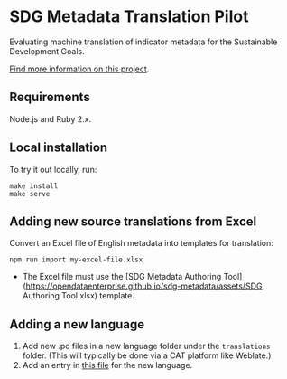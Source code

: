 # SDG Metadata Translation Pilot

Evaluating machine translation of indicator metadata for the Sustainable Development Goals.

[Find more information on this project](https://opendataenterprise.github.io/sdg-metadata/).

## Requirements

Node.js and Ruby 2.x.

## Local installation

To try it out locally, run:

```
make install
make serve
```

## Adding new source translations from Excel

Convert an Excel file of English metadata into templates for translation:

```
npm run import my-excel-file.xlsx
```

* The Excel file must use the [SDG Metadata Authoring Tool](https://opendataenterprise.github.io/sdg-metadata/assets/SDG Authoring Tool.xlsx) template.

## Adding a new language

1. Add new .po files in a new language folder under the `translations` folder. (This will typically be done via a CAT platform like Weblate.)
2. Add an entry in [this file](https://github.com/OpenDataEnterprise/sdg-metadata/blob/master/www/_data/languages.yml) for the new language.
